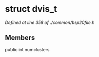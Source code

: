 # struct dvis_t

*Defined at line 358 of ./common/bsp20file.h*

## Members

public int numclusters




